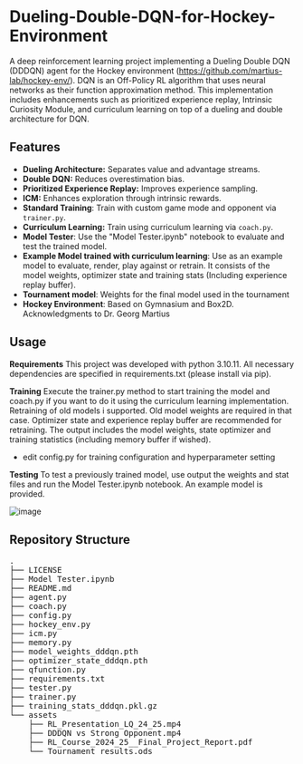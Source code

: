 # Dueling-Double-DQN-for-Hockey-Environment

A deep reinforcement learning project implementing a Dueling Double DQN (DDDQN) agent for the Hockey environment (https://github.com/martius-lab/hockey-env/). DQN is an Off-Policy RL algorithm that uses neural networks as their function approximation method. This implementation includes enhancements such as prioritized experience replay, Intrinsic Curiosity Module, and curriculum learning on top of a dueling and double architecture for DQN.

## Features

- **Dueling Architecture:** Separates value and advantage streams.
- **Double DQN:** Reduces overestimation bias.
- **Prioritized Experience Replay:** Improves experience sampling.
- **ICM:** Enhances exploration through intrinsic rewards.
- **Standard Training**: Train with custom game mode and opponent via `trainer.py`.
- **Curriculum Learning:** Train using curriculum learning via `coach.py`.
- **Model Tester**: Use the "Model Tester.ipynb" notebook to evaluate and test the trained model.
- **Example Model trained with curriculum learning**: Use as an example model to evaluate, render, play against or retrain. It consists of the model weights, optimizer state and training stats (Including experience replay buffer).
- **Tournament model**: Weights for the final model used in the tournament
- **Hockey Environment**: Based on Gymnasium and Box2D. Acknowledgments to Dr. Georg Martius


## Usage

**Requirements**
This project was developed with python 3.10.11. All necessary dependencies are specified in requirements.txt (please install via pip).

**Training**
Execute the trainer.py method to start training the model and coach.py if you want to do it using the curriculum learning implementation. Retraining of old models i supported. Old model weights are required in that case. Optimizer state and experience replay buffer are recommended for retraining. The output includes the model weights, state optimizer and training statistics (including memory buffer if wished). 
- edit config.py for training configuration and hyperparameter setting

**Testing**
To test a previously trained model, use output the weights and stat files and run the Model Tester.ipynb notebook. An example model is provided.

![image](https://github.com/user-attachments/assets/3972cfb2-1b86-438b-8584-71875e6954d7)


Repository Structure
---------------------
<pre>
.
├── LICENSE
├── Model Tester.ipynb
├── README.md
├── agent.py
├── coach.py
├── config.py
├── hockey_env.py
├── icm.py
├── memory.py
├── model_weights_dddqn.pth
├── optimizer_state_dddqn.pth
├── qfunction.py
├── requirements.txt
├── tester.py
├── trainer.py
├── training_stats_dddqn.pkl.gz
└── assets
    ├── RL_Presentation_LQ_24_25.mp4
    ├── DDDQN vs Strong Opponent.mp4
    ├── RL_Course_2024_25__Final_Project_Report.pdf
    └── Tournament_results.ods
</pre>
